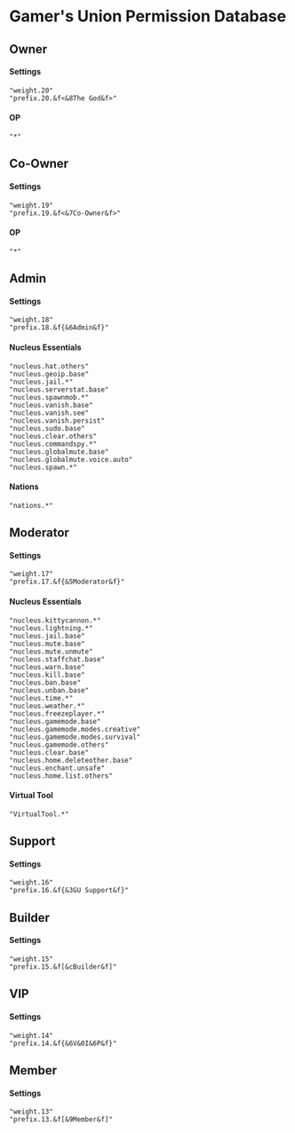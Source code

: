 # Gamer's Union Permission Database


## Owner
#### Settings
    "weight.20"
    "prefix.20.&f<&8The God&f>"
#### OP
    "*"

## Co-Owner
#### Settings
    "weight.19"
    "prefix.19.&f<&7Co-Owner&f>"
#### OP
    "*"

## Admin
#### Settings
    "weight.18"
    "prefix.18.&f{&6Admin&f}"
#### Nucleus Essentials
    "nucleus.hat.others"
    "nucleus.geoip.base"
    "nucleus.jail.*"
    "nucleus.serverstat.base"
    "nucleus.spawnmob.*"
    "nucleus.vanish.base"
    "nucleus.vanish.see"
    "nucleus.vanish.persist"
    "nucleus.sudo.base"
    "nucleus.clear.others"
    "nucleus.commandspy.*"
    "nucleus.globalmute.base"
    "nucleus.globalmute.voice.auto"
    "nucleus.spawn.*"
#### Nations
    "nations.*"

## Moderator
#### Settings
    "weight.17"
    "prefix.17.&f{&5Moderator&f}"
#### Nucleus Essentials
    "nucleus.kittycannon.*"
    "nucleus.lightning.*"
    "nucleus.jail.base"
    "nucleus.mute.base"
    "nucleus.mute.unmute"
    "nucleus.staffchat.base"
    "nucleus.warn.base"
    "nucleus.kill.base"
    "nucleus.ban.base"
    "nucleus.unban.base"
    "nucleus.time.*"
    "nucleus.weather.*"
    "nucleus.freezeplayer.*"
    "nucleus.gamemode.base"
    "nucleus.gamemode.modes.creative"
    "nucleus.gamemode.modes.survival"
    "nucleus.gamemode.others"
    "nucleus.clear.base"
    "nucleus.home.deleteother.base"
    "nucleus.enchant.unsafe"
    "nucleus.home.list.others"
#### Virtual Tool
    "VirtualTool.*"

## Support
#### Settings
    "weight.16"
    "prefix.16.&f{&3GU Support&f}"

## Builder
#### Settings
    "weight.15"
    "prefix.15.&f[&cBuilder&f]"

## VIP
#### Settings
    "weight.14"
    "prefix.14.&f{&6V&0I&6P&f}"

## Member
#### Settings
    "weight.13"
    "prefix.13.&f[&9Member&f]"


